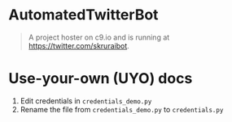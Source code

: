 # AutomatedTwitterBot
> A project hoster on c9.io and is running at https://twitter.com/skruraibot.

# Use-your-own (UYO) docs
1. Edit credentials in `credentials_demo.py`
2. Rename the file from `credentials_demo.py` to `credentials.py`